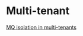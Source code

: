 # Multi-tenant

[MQ isolation in multi-tenants](Multi-tenant%201346c2e8d0dd8030a65bccebffb6dc96/MQ%20isolation%20in%20multi-tenants%2012a6c2e8d0dd80808bf4dbb21136de82.md)